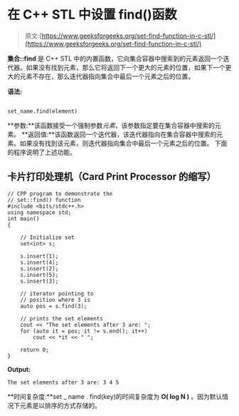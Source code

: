 # 在 C++ STL 中设置 find()函数

> 原文:[https://www.geeksforgeeks.org/set-find-function-in-c-stl/](https://www.geeksforgeeks.org/set-find-function-in-c-stl/)

**集合::find** 是 C++ STL 中的内置函数，它向集合容器中搜索到的元素返回一个迭代器。如果没有找到元素，那么它将返回下一个更大的元素的位置，如果下一个更大的元素不存在，那么迭代器指向集合中最后一个元素之后的位置。

**语法:**

```

set_name.find(element) 
```

**参数:**该函数接受一个强制参数*元素*，该参数指定要在集合容器中搜索的元素。
**返回值:**该函数返回一个迭代器，该迭代器指向在集合容器中搜索的元素。如果没有找到该元素，则迭代器指向集合中最后一个元素之后的位置。
下面的程序说明了上述功能。

## 卡片打印处理机（Card Print Processor 的缩写）

```
// CPP program to demonstrate the
// set::find() function
#include <bits/stdc++.h>
using namespace std;
int main()
{

    // Initialize set
    set<int> s;

    s.insert(1);
    s.insert(4);
    s.insert(2);
    s.insert(5);
    s.insert(3);

    // iterator pointing to
    // position where 3 is
    auto pos = s.find(3);

    // prints the set elements
    cout << "The set elements after 3 are: ";
    for (auto it = pos; it != s.end(); it++)
        cout << *it << " ";

    return 0;
}
```

**Output:** 

```
The set elements after 3 are: 3 4 5
```

**时间复杂度:**set _ name . find(key)的时间复杂度为 **O( log N )** 。因为默认情况下元素是以排序的方式存储的。
